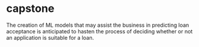# capstone
The creation of ML models that may assist the business in predicting loan acceptance is anticipated to hasten the process of deciding whether or not an application is suitable for a loan.

